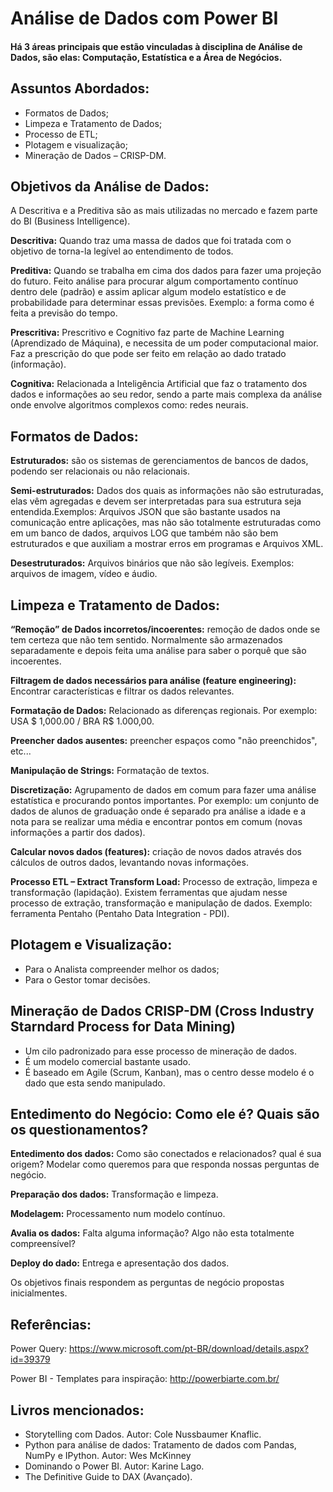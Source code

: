 # Análise de Dados com Power BI

#### Há 3 áreas principais que estão vinculadas à disciplina de Análise de Dados, são elas: Computação, Estatística e a Área de Negócios.

## Assuntos Abordados:

- Formatos de Dados;
- Limpeza e Tratamento de Dados;
- Processo de ETL;
- Plotagem e visualização;
- Mineração de Dados – CRISP-DM.
 
## Objetivos da Análise de Dados:

A Descritiva e a Preditiva são as mais utilizadas no mercado e fazem parte do BI (Business Intelligence).

**Descritiva:** Quando traz uma massa de dados que foi tratada com o objetivo de torna-la legível ao entendimento de todos.     

**Preditiva:** Quando se trabalha em cima dos dados para fazer uma projeção do futuro. Feito análise para procurar algum comportamento contínuo dentro dele (padrão) e assim aplicar algum modelo estatístico e de probabilidade para determinar essas previsões. Exemplo: a forma como é feita a previsão do tempo.

**Prescritiva:** Prescritivo e Cognitivo faz parte de Machine Learning (Aprendizado de Máquina), e necessita de um poder computacional maior.
Faz a prescrição do que pode ser feito em relação ao dado tratado (informação).

**Cognitiva:** Relacionada a Inteligência Artificial que faz o tratamento dos dados e informações ao seu redor, sendo a parte mais complexa da análise onde envolve algoritmos complexos como: redes neurais.

## Formatos de Dados:

**Estruturados:** são os sistemas de gerenciamentos de bancos de dados, podendo ser relacionais ou não relacionais.

**Semi-estruturados:** Dados dos quais as informações não são estruturadas, elas vêm agregadas e devem ser interpretadas para sua estrutura seja entendida.Exemplos: Arquivos JSON que são bastante usados na comunicação entre aplicações, mas não são totalmente estruturadas como em um banco de dados,
arquivos LOG que também não são bem estruturados e que auxiliam a mostrar erros em programas e Arquivos XML.

**Desestruturados:** Arquivos binários que não são legíveis. Exemplos: arquivos de imagem, vídeo e áudio.

## Limpeza e Tratamento de Dados:

**“Remoção” de Dados incorretos/incoerentes:** remoção de dados onde se tem certeza que não tem sentido. Normalmente são armazenados separadamente e depois feita uma análise para saber o porquê que são incoerentes.

**Filtragem de dados necessários para análise (feature engineering):** Encontrar características e filtrar os dados relevantes.

**Formatação de Dados:** Relacionado as diferenças regionais. Por exemplo: USA $ 1,000.00 / BRA R$ 1.000,00.

**Preencher dados ausentes:** preencher espaços como "não preenchidos", etc...

**Manipulação de Strings:** Formatação de textos.

**Discretização:** Agrupamento de dados em comum para fazer uma análise estatística e procurando pontos importantes. Por exemplo: um conjunto de dados de alunos de graduação onde é separado pra análise a idade e a nota para se realizar uma média e encontrar pontos em comum (novas informações a partir dos dados). 

**Calcular novos dados (features):** criação de novos dados através dos cálculos de outros dados, levantando novas informações.

**Processo ETL – Extract Transform Load:** Processo de extração, limpeza e transformação (lapidação). Existem ferramentas que ajudam nesse processo de extração, transformação e manipulação de dados. Exemplo: ferramenta Pentaho (Pentaho Data Integration - PDI).

## Plotagem e Visualização:

- Para o Analista compreender melhor os dados;
- Para o Gestor tomar decisões.

## Mineração de Dados CRISP-DM (Cross Industry Starndard Process for Data Mining)

- Um cilo padronizado para esse processo de mineração de dados. 
- É um modelo comercial bastante usado. 
- É baseado em Agile (Scrum, Kanban), mas o centro desse modelo é o dado que esta sendo manipulado.

## Entedimento do Negócio: Como ele é? Quais são os questionamentos?

**Entedimento dos dados:** Como são conectados e relacionados? qual é sua origem?
Modelar como queremos para que responda nossas perguntas de negócio.

**Preparação dos dados:** Transformação e limpeza.

**Modelagem:** Processamento num modelo contínuo.

**Avalia os dados:** Falta alguma informação? Algo não esta totalmente compreensível?

**Deploy do dado:** Entrega e apresentação dos dados.

Os objetivos finais respondem as perguntas de negócio propostas inicialmentes.


## Referências:

Power Query: https://www.microsoft.com/pt-BR/download/details.aspx?id=39379

Power BI - Templates para inspiração: http://powerbiarte.com.br/

## Livros mencionados:

- Storytelling com Dados. Autor: Cole Nussbaumer Knaflic.
- Python para análise de dados: Tratamento de dados com Pandas, NumPy e IPython. Autor: Wes McKinney
- Dominando o Power BI. Autor: Karine Lago.
- The Definitive Guide to DAX (Avançado).



